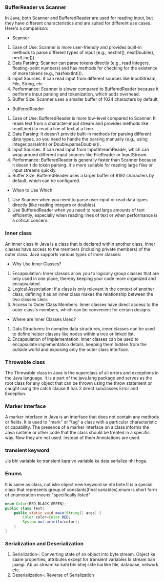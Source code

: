 ### BufferReader vs Scanner
In Java, both Scanner and BufferedReader are used for reading input, but they have different characteristics and are suited for different use cases. Here's a comparison:

- Scanner
1. Ease of Use: Scanner is more user-friendly and provides built-in methods to parse different types of input (e.g., nextInt(), nextDouble(), nextLine()).
2. Data Parsing: Scanner can parse tokens directly (e.g., read integers, floating-point numbers) and has methods for checking for the existence of more tokens (e.g., hasNextInt()).
3. Input Sources: It can read input from different sources like InputStream, File, String, etc.
4. Performance: Scanner is slower compared to BufferedReader because it performs input parsing and tokenization, which adds overhead.
5. Buffer Size: Scanner uses a smaller buffer of 1024 characters by default.
- BufferedReader
1. Ease of Use: BufferedReader is more low-level compared to Scanner. It reads text from a character-input stream and provides methods like readLine() to read a line of text at a time.
2. Data Parsing: It doesn't provide built-in methods for parsing different data types, so you need to handle the parsing manually (e.g., using Integer.parseInt() or Double.parseDouble()).
3. Input Sources: It can read input from InputStreamReader, which can wrap around different input sources like FileReader or InputStream.
4. Performance: BufferedReader is generally faster than Scanner because it doesn't do token parsing. It's more suitable for reading large files or input streams quickly.
5. Buffer Size: BufferedReader uses a larger buffer of 8192 characters by default, which can be configured.
- When to Use Which
1. Use Scanner when you need to parse user input or read data types directly (like reading integers or doubles).
2. Use BufferedReader when you need to read large amounts of text efficiently, especially when reading lines of text or when performance is a critical concern.
### Inner class
An inner class in Java is a class that is declared within another class. Inner classes have access to the members (including private members) of the outer class. Java supports various types of inner classes:


- Why Use Inner Classes?
1. Encapsulation: Inner classes allow you to logically group classes that are only used in one place, thereby keeping your code more organized and encapsulated.
2. Logical Association: If a class is only relevant in the context of another class, defining it as an inner class makes the relationship between the two classes clear.
3. Access to Outer Class Members: Inner classes have direct access to the outer class's members, which can be convenient for certain designs.
- Where are Inner Classes Used?
1. Data Structures: In complex data structures, inner classes can be used to define helper classes like nodes within a tree or linked list.
2. Encapsulation of Implementation: Inner classes can be used to encapsulate implementation details, keeping them hidden from the outside world and exposing only the outer class interface.
### Throwable class
The Throwable class in Java is the superclass of all errors and exceptions in the Java language. It is a part of the java.lang package and serves as the root class for any object that can be thrown using the throw statement or caught using the catch clause.It has 2 direct subclasses Error and Exception.

### Marker Interface
A marker interface in Java is an interface that does not contain any methods or fields. It is used to "mark" or "tag" a class with a particular characteristic or capability. The presence of a marker interface on a class informs the Java runtime or other code that the class should be treated in a specific way.
Now they are not used. Instead of them Annotations are used.

### transient keyword
Jis bhi variable ko transient kara vo variable ka data serialize nhi hoga.

### Enums
It is same as class, nut iske object new keyword se nhi bnte.It is a special class that represents group of constants(final variables).enum is short form of enumeration means "specifically listed"
```java
enum Color{RED,BLACK,GREEN};
public class Test{
    public static void main(String[] args) {
        Color color=Color.RED;
        System.out.println(color);
    }
}
```

### Serialization and Deserialization
1. Serialization-: Converting state of an object into byte stream. Object ke saare properties, attributes except for transient variables ki stream ban jaaegi. Ab us stream ko kahi bhi bhej skte hai like file, database, network etc.
2. Deserialization-: Reverse of Serialization